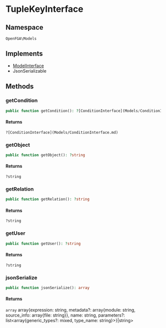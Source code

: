 # TupleKeyInterface


## Namespace
`OpenFGA\Models`

## Implements
* [ModelInterface](Models/ModelInterface.md)
* JsonSerializable

## Methods
### getCondition

```php
public function getCondition(): ?[ConditionInterface](Models/ConditionInterface.md)
```



#### Returns
`?[ConditionInterface](Models/ConditionInterface.md)` 

### getObject

```php
public function getObject(): ?string
```



#### Returns
`?string` 

### getRelation

```php
public function getRelation(): ?string
```



#### Returns
`?string` 

### getUser

```php
public function getUser(): ?string
```



#### Returns
`?string` 

### jsonSerialize

```php
public function jsonSerialize(): array
```



#### Returns
`array` array{expression: string, metadata?: array{module: string, source_info: array{file: string}}, name: string, parameters?: list&lt;array{generic_types?: mixed, type_name: string}&gt;}|string&gt;

